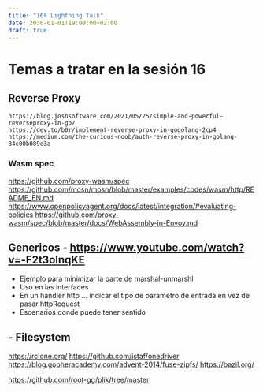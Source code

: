 ```yaml
---
title: "16º Lightning Talk"
date: 2030-01-01T19:00:00+02:00
draft: true
---
```


# Temas a tratar en la sesión 16

## Reverse Proxy
    https://blog.joshsoftware.com/2021/05/25/simple-and-powerful-reverseproxy-in-go/
    https://dev.to/b0r/implement-reverse-proxy-in-gogolang-2cp4
    https://medium.com/the-curious-noob/auth-reverse-proxy-in-golang-84c00b089e3a

### Wasm spec
https://github.com/proxy-wasm/spec
https://github.com/mosn/mosn/blob/master/examples/codes/wasm/http/README_EN.md
https://www.openpolicyagent.org/docs/latest/integration/#evaluating-policies
https://github.com/proxy-wasm/spec/blob/master/docs/WebAssembly-in-Envoy.md

## Genericos - https://www.youtube.com/watch?v=-F2t3oInqKE
- Ejemplo para minimizar la parte de marshal-unmarshl
- Uso en las interfaces
- En un handler http ... indicar el tipo de parametro de entrada en vez de pasar httpRequest
- Escenarios donde puede tener sentido

## - Filesystem
https://rclone.org/
https://github.com/jstaf/onedriver
https://blog.gopheracademy.com/advent-2014/fuse-zipfs/
https://bazil.org/

https://github.com/root-gg/plik/tree/master
